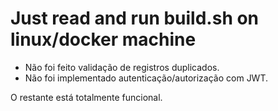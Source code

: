 # Just read and run build.sh on linux/docker machine

- Não foi feito validação de registros duplicados.
- Não foi implementado autenticação/autorização com JWT.

O restante está totalmente funcional.
